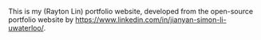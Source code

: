 This is my (Rayton Lin) portfolio website, developed from the open-source portfolio website by https://www.linkedin.com/in/jianyan-simon-li-uwaterloo/.